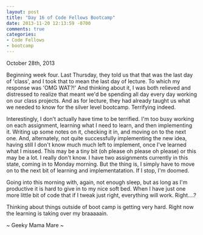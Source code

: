 ```yaml
---
layout: post
title: "Day 16 of Code Fellows Bootcamp"
date: 2013-11-20 12:13:59 -0700
comments: true
categories:
- Code Fellows
- bootcamp
---
```

October 28th, 2013

Beginning week four. Last Thursday, they told us that that was the last day of 'class', and I took that to mean the last day of lecture. To which my response was 'OMG WAT?!' And thinking about it, I was both relieved and
distressed to realize that meant we'd be spending all day every day working on our class projects. And as for lecture, they had already taught us what we needed to know for the silver level bootcamp. Terrifying indeed.

Interestingly, I don't actually have time to be terrified. I'm too busy
working on each assignment, learning what I need to learn, and then
implementing it. Writing up some notes on it, checking it in, and moving on to the next one. And, alternately, not quite successfully implementing the new idea, having still I don't know much much left to implement, once I've learned what I missed. This may be a tiny bit (oh please oh please oh please) or this may be a lot. I really don't know. I have two assignments currently in this state, coming in to Monday morning. But the thing is, I simply have to move on to the next bit of learning and implementatation. If I stop, I'm doomed.

Going into this morning with, again, not enough sleep, but as long as I'm
productive it is hard to give in to my nice soft bed. When I have just one
more little bit of code that if I tweak just right, everything will work.
Right....?

Thinking about things outside of boot camp is getting very hard. Right now the learning is taking over my braaaaain.

~ Geeky Mama Mare ~
